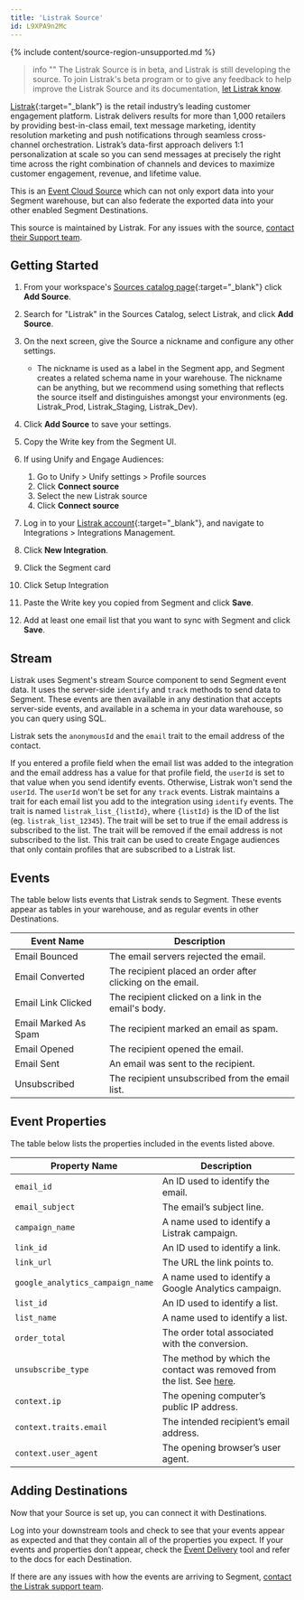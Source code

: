 ```yaml
---
title: 'Listrak Source'
id: L9XPA9n2Mc
---
```

{% include content/source-region-unsupported.md %}

> info ""
> The Listrak Source is in beta, and Listrak is still developing the source. To join Listrak's beta program or to give any feedback to help improve the Listrak Source and its documentation, [let Listrak know](mailto:support@listrak.com).

[Listrak](https://www.listrak.com/?utm_source=segmentio&utm_medium=docs&utm_campaign=partners){:target="_blank”} is the retail industry’s leading customer engagement platform. Listrak delivers results for more than 1,000 retailers by providing best-in-class email, text message marketing, identity resolution marketing and push notifications through seamless cross-channel orchestration. Listrak’s data-first approach delivers 1:1 personalization at scale so you can send messages at precisely the right time across the right combination of channels and devices to maximize customer engagement, revenue, and lifetime value.

This is an [Event Cloud Source](/docs/sources/#event-cloud-sources) which can not only export data into your Segment warehouse, but can also federate the exported data into your other enabled Segment Destinations.

This source is maintained by Listrak. For any issues with the source, [contact their Support team](mailto:support@listrak.com).

## Getting Started

1. From your workspace's [Sources catalog page](https://app.segment.com/goto-my-workspace/sources/catalog){:target="_blank"} click **Add Source**.
2. Search for "Listrak" in the Sources Catalog, select Listrak, and click **Add Source**.
3. On the next screen, give the Source a nickname and configure any other settings.

   - The nickname is used as a label in the Segment app, and Segment creates a related schema name in your warehouse. The nickname can be anything, but we recommend using something that reflects the source itself and distinguishes amongst your environments (eg. Listrak_Prod, Listrak_Staging, Listrak_Dev).

4. Click **Add Source** to save your settings.
5. Copy the Write key from the Segment UI.
6. If using Unify and Engage Audiences:
    1. Go to Unify > Unify settings > Profile sources
    2. Click **Connect source**
    3. Select the new Listrak source
    4. Click **Connect source**
7.  Log in to your [Listrak account](https://admin.listrak.com){:target="_blank"}, and navigate to Integrations > Integrations Management.
8. Click **New Integration**.
9. Click the Segment card
10. Click Setup Integration
11. Paste the Write key you copied from Segment and click **Save**.
12. Add at least one email list that you want to sync with Segment and click **Save**.

## Stream

Listrak uses Segment's stream Source component to send Segment event data. It uses the server-side `identify` and `track` methods to send data to Segment. These events are then available in any destination that accepts server-side events, and available in a schema in your data warehouse, so you can query using SQL.

Listrak sets the `anonymousId` and the `email` trait to the email address of the contact.

If you entered a profile field when the email list was added to the integration and the email address has a value for that profile field, the `userId` is set to that value when you send identify events. Otherwise, Listrak won't send the `userId`. The `userId` won't be set for any `track` events.
Listrak maintains a trait for each email list you add to the integration using `identify` events. The trait is named `listrak_list_{listId}`, where `{listId}` is the ID of the list (eg. `listrak_list_12345`). The trait will be set to true if the email address is subscribed to the list. The trait will be removed if the email address is not subscribed to the list. This trait can be used to create Engage audiences that only contain profiles that are subscribed to a Listrak list.

## Events

The table below lists events that Listrak sends to Segment. These events appear as tables in your warehouse, and as regular events in other Destinations.

Event Name | Description
------------ | -------------
Email Bounced | The email servers rejected the email. 
Email Converted | The recipient placed an order after clicking on the email. 
Email Link Clicked | The recipient clicked on a link in the email's body. 
Email Marked As Spam | The recipient marked an email as spam.
Email Opened | The recipient opened the email.
Email Sent | An email was sent to the recipient.
Unsubscribed | The recipient unsubscribed from the email list.

## Event Properties

The table below lists the properties included in the events listed above.

Property Name | Description
--------------- | ------------
`email_id`| An ID used to identify the email.
`email_subject`| The email’s subject line.
`campaign_name`| A name used to identify a Listrak campaign.
`link_id` | An ID used to identify a link.
`link_url` | The URL the link points to.
`google_analytics_campaign_name` | A name used to identify a Google Analytics campaign.
`list_id` | An ID used to identify a list.
`list_name` | A name used to identify a list.
`order_total` | The order total associated with the conversion.
`unsubscribe_type` | The method by which the contact was removed from the list. See [here](https://help.listrak.com/en/articles/1550570-unsubscribed-contacts-report#unsubscribe-method-definitions).
`context.ip` | The opening computer’s public IP address.
`context.traits.email` | The intended recipient’s email address.
`context.user_agent` | The opening browser’s user agent.

## Adding Destinations

Now that your Source is set up, you can connect it with Destinations.

Log into your downstream tools and check to see that your events appear as expected and that they contain all of the properties you expect. If your events and properties don’t appear, check the [Event Delivery](/docs/connections/event-delivery/) tool and refer to the docs for each Destination.

If there are any issues with how the events are arriving to Segment, [contact the Listrak support team](mailto:support@listrak.com).
